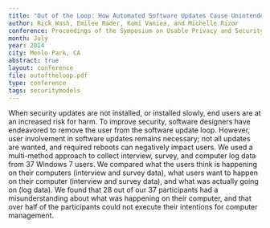 ```yaml
---
title: "Out of the Loop: How Automated Software Updates Cause Unintended Security Consequences"
author: Rick Wash, Emilee Rader, Kami Vaniea, and Michelle Rizor
conference: Proceedings of the Symposium on Usable Privacy and Security (SOUPS)
month: July
year: 2014
city: Menlo Park, CA
abstract: true
layout: conference
file: outoftheloop.pdf
type: conference
tags: securitymodels
---
```


When security updates are not installed, or installed slowly, end users are at an increased risk for harm. To improve
security, software designers have endeavored to remove the user from the software update loop. However, user involvement
in software updates remains necessary; not all updates are wanted, and required reboots can negatively impact users. We
used a multi-method approach to collect interview, survey, and computer log data from 37 Windows 7 users. We compared
what the users think is happening on their computers (interview and survey data), what users want to happen on their
computer (interview and survey data), and what was actually going on (log data). We found that 28 out of our 37
participants had a misunderstanding about what was  happening on their computer, and that over half of the participants
could not execute their intentions for computer management. 

